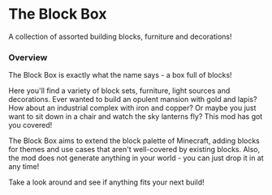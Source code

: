 # The Block Box
A collection of assorted building blocks, furniture and decorations!

### Overview

The Block Box is exactly what the name says - a box full of blocks!

Here you'll find a variety of block sets, furniture, light sources and decorations. Ever wanted to build an opulent mansion with gold and lapis? How about an industrial complex with iron and copper? Or maybe you just want to sit down in a chair and watch the sky lanterns fly? This mod has got you covered!

The Block Box aims to extend the block palette of Minecraft, adding blocks for themes and use cases that aren't well-covered by existing blocks. Also, the mod does not generate anything in your world - you can just drop it in at any time!

Take a look around and see if anything fits your next build!